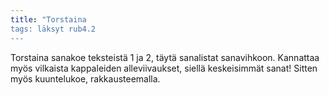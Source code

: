 ```yaml
---
title: "Torstaina
tags: läksyt rub4.2
---
```


Torstaina sanakoe teksteistä 1 ja 2, täytä sanalistat sanavihkoon. Kannattaa myös vilkaista kappaleiden alleviivaukset, siellä keskeisimmät sanat! Sitten myös kuuntelukoe, rakkausteemalla.